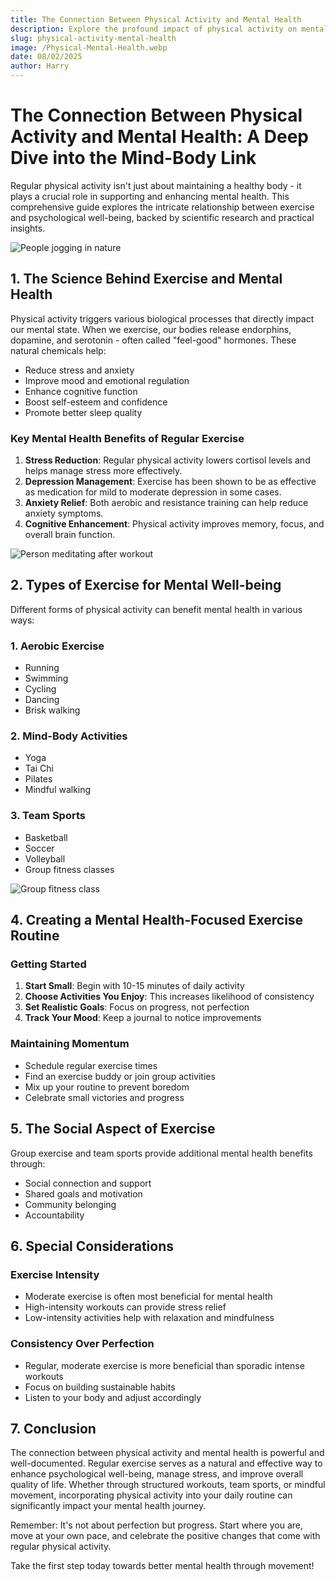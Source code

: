 ```yaml
---
title: The Connection Between Physical Activity and Mental Health
description: Explore the profound impact of physical activity on mental well-being
slug: physical-activity-mental-health
image: /Physical-Mental-Health.webp
date: 08/02/2025
author: Harry
---
```


# The Connection Between Physical Activity and Mental Health: A Deep Dive into the Mind-Body Link

Regular physical activity isn't just about maintaining a healthy body - it plays a crucial role in supporting and enhancing mental health. This comprehensive guide explores the intricate relationship between exercise and psychological well-being, backed by scientific research and practical insights.

![People jogging in nature](/jogging-nature.jpg)

## 1. The Science Behind Exercise and Mental Health

Physical activity triggers various biological processes that directly impact our mental state. When we exercise, our bodies release endorphins, dopamine, and serotonin - often called "feel-good" hormones. These natural chemicals help:

- Reduce stress and anxiety
- Improve mood and emotional regulation
- Enhance cognitive function
- Boost self-esteem and confidence
- Promote better sleep quality

### Key Mental Health Benefits of Regular Exercise

1. **Stress Reduction**: Regular physical activity lowers cortisol levels and helps manage stress more effectively.
2. **Depression Management**: Exercise has been shown to be as effective as medication for mild to moderate depression in some cases.
3. **Anxiety Relief**: Both aerobic and resistance training can help reduce anxiety symptoms.
4. **Cognitive Enhancement**: Physical activity improves memory, focus, and overall brain function.

![Person meditating after workout](/meditating-workout.jpg)

## 2. Types of Exercise for Mental Well-being

Different forms of physical activity can benefit mental health in various ways:

### 1. Aerobic Exercise
- Running
- Swimming
- Cycling
- Dancing
- Brisk walking

### 2. Mind-Body Activities
- Yoga
- Tai Chi
- Pilates
- Mindful walking

### 3. Team Sports
- Basketball
- Soccer
- Volleyball
- Group fitness classes

![Group fitness class](/group-fitness.webp)

## 4. Creating a Mental Health-Focused Exercise Routine

### Getting Started
1. **Start Small**: Begin with 10-15 minutes of daily activity
2. **Choose Activities You Enjoy**: This increases likelihood of consistency
3. **Set Realistic Goals**: Focus on progress, not perfection
4. **Track Your Mood**: Keep a journal to notice improvements

### Maintaining Momentum
- Schedule regular exercise times
- Find an exercise buddy or join group activities
- Mix up your routine to prevent boredom
- Celebrate small victories and progress

## 5. The Social Aspect of Exercise

Group exercise and team sports provide additional mental health benefits through:
- Social connection and support
- Shared goals and motivation
- Community belonging
- Accountability

## 6. Special Considerations

### Exercise Intensity
- Moderate exercise is often most beneficial for mental health
- High-intensity workouts can provide stress relief
- Low-intensity activities help with relaxation and mindfulness

### Consistency Over Perfection
- Regular, moderate exercise is more beneficial than sporadic intense workouts
- Focus on building sustainable habits
- Listen to your body and adjust accordingly

## 7. Conclusion

The connection between physical activity and mental health is powerful and well-documented. Regular exercise serves as a natural and effective way to enhance psychological well-being, manage stress, and improve overall quality of life. Whether through structured workouts, team sports, or mindful movement, incorporating physical activity into your daily routine can significantly impact your mental health journey.

Remember: It's not about perfection but progress. Start where you are, move at your own pace, and celebrate the positive changes that come with regular physical activity.

Take the first step today towards better mental health through movement!